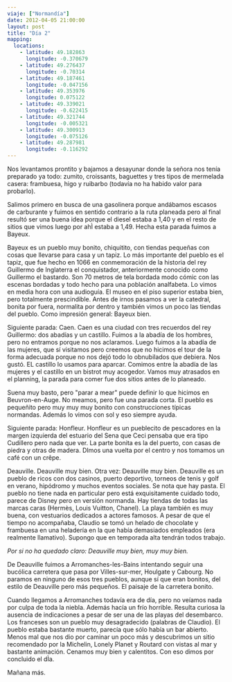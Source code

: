 ```yaml
---
viaje: ["Normandía"]
date: 2012-04-05 21:00:00
layout: post
title: "Día 2"
mapping:
  locations:
    - latitude: 49.182863
      longitude: -0.370679
    - latitude: 49.276437
      longitude: -0.70314
    - latitude: 49.187461
      longitude: -0.047156
    - latitude: 49.353976
      longitude: 0.075122
    - latitude: 49.339021
      longitude: -0.622415
    - latitude: 49.321744
      longitude: -0.005321
    - latitude: 49.300913
      longitude: -0.075126
    - latitude: 49.287981
      longitude: -0.116292
---
```

<p>Nos levantamos prontito y bajamos a desayunar donde la señora nos tenía preparado ya todo: zumito, croissants, baguettes y tres tipos de mermelada casera: frambuesa, higo y ruibarbo (todavía no ha habido valor para probarlo).</p>
<p>Salimos primero en busca de una gasolinera porque andábamos escasos de carburante y fuimos en sentido contrario a la ruta planeada pero al final resultó ser una buena idea porque el diesel estaba a 1,40 y en el resto de sitios que vimos luego por ahÌ estaba a 1,49. Hecha esta parada fuimos a Bayeux.</p>
<p>Bayeux es un pueblo muy bonito, chiquitito, con tiendas pequeñas con cosas que llevarse para casa y un tapiz. Lo más importante del pueblo es el tapiz, que fue hecho en 1066 en conmemoración de la historia del rey Guillermo de Inglaterra el conquistador, anteriormente conocido como Guillermo el bastardo. Son 70 metros de tela bordada modo cómic con las escenas bordadas y todo hecho para una población analfabeta. Lo vimos en media hora con una audioguía. El museo en el piso superior estaba bien, pero totalmente prescindible. Antes de irnos pasamos a ver la catedral, bonita por fuera, normalita por dentro y también vimos un poco las tiendas del pueblo. Como impresión general: Bayeux bien.</p>
<p>Siguiente parada: Caen. Caen es una ciudad con tres recuerdos del rey Guillermo: dos abadías y un castillo. Fuimos a la abadía de los hombres, pero no entramos porque no nos aclaramos. Luego fuimos a la abadía de las mujeres, que sí visitamos pero creemos que no hicimos el tour de la forma adecuada porque no nos dejó todo lo obnubilados que debiera. Nos gustó. EL castillo lo usamos para aparcar. Comimos entre la abadía de las mujeres y el castillo en un bistrot muy acogedor. Vamos muy atrasados en el planning, la parada para comer fue dos sitios antes de lo planeado.</p>
<p>Suena muy basto, pero "parar a mear" puede definir lo que hicimos en Beuvron-en-Auge. No meamos, pero fue una parada corta. El pueblo es pequeñito pero muy muy muy bonito con construcciones típicas normandas. Además lo vimos con sol y eso siempre ayuda.</p>
<p>Siguiente parada: Honfleur. Honfleur es un pueblecito de pescadores en la margen izquierda del estuario del Sena que Ceci pensaba que era tipo Cudillero pero nada que ver. La parte bonita es la del puerto, con casas de piedra y otras de madera. DImos una vuelta por el centro y nos tomamos un café con un crêpe.</p>
<p>Deauville. Deauville muy bien. Otra vez: Deauville muy bien. Deauville es un pueblo de ricos con dos casinos, puerto deportivo, torneos de tenis y golf en verano, hipódromo y muchos eventos sociales. Se nota que hay pasta. El pueblo no tiene nada en particular pero está exquisitamente cuidado todo, parece de Disney pero en versión normanda. Hay tiendas de todas las marcas caras (Hermès, Louis Vuitton, Chanel). La playa también es muy buena, con vestuarios dedicados a actores famosos. A pesar de que el tiempo no acompañaba, Claudio se tomó un helado de chocolate y frambuesa en una heladería en la que había demasiados empleados (era realmente llamativo). Supongo que en temporada alta tendrán todos trabajo.</p>
<p><em>Por si no ha quedado claro: Deauville muy bien, muy muy bien.</em></p>
<p>De Deauville fuimos a Arromanches-les-Bains intentando seguir una bucólica carretera que pasa por Villes-sur-mer, Houlgate y Cabourg. No paramos en ninguno de esos tres pueblos, aunque sí que eran bonitos, del estilo de Deauville pero más pequeños. El paisaje de la carretera bonito.</p>
<p>Cuando llegamos a Arromanches todavía era de día, pero no veíamos nada por culpa de toda la niebla. Además hacía un frío horrible. Resulta curiosa la ausencia de indicaciones a pesar de ser una de las playas del desembarco. Los franceses son un pueblo muy desagradecido (palabras de Claudio). El pueblo estaba bastante muerto, parecía que sólo había un bar abierto. Menos mal que nos dio por caminar un poco más y descubrimos un sitio recomendado por la Michelin, Lonely Planet y Routard con vistas al mar y bastante animación. Cenamos muy bien y calentitos. Con eso dimos por concluido el dÌa.</p>
<p>Mañana más.</p>
<p><img src="https://lh3.ggpht.com/4a3F0IMhFBMBqkJ4PoHL42MogLGxqTCw11ry5hs1upJ4c5rFT_0zbbwMGdO83Gnfmtm9aPZICbz3JBWplqOn" alt="" data-key="2180201"></p>
<p><img src="https://lh5.ggpht.com/nQV8H_FoFZ3sk4l4-ZMrfUNN7WznvhQBksOf6Sg4F1dJEAeJGqoiegMjvNbmxYJGJpUwm8z9xQy_Zp1hZf4R" alt="" data-key="5120170"></p>
<p><img src="https://lh3.ggpht.com/60MzMyzg1iehMc7lFoN_KroAwgBKiHveKEdBeVj3KNGQn0ztmNBn-HjJR9adQsfUGwsmoyPp9ey84rFlLNNO" alt="" data-key="3110179"></p>
<p><img src="https://lh5.ggpht.com/wCb5G2j45lKU0hqLMw2-pc-IPV9kLpWzN5pw6C2EDneyUPpbai9kiJWLmqyI08Lw-WIDOVVDrGLqEVZp7Eg" alt="" data-key="5120169"></p>
<p><img src="https://lh3.ggpht.com/bf3XBIplowJITEfee8lJRg2L_umtSK_haTycvLx2HUuRNbqM40FhTpvpY05PR83B6Sq0MWU3NwjAJ-PsJ4U1" alt="" data-key="3110184"></p>
<p><img src="https://lh4.ggpht.com/PXnyLnIPfrsTORILGRnHsYN3HD4uMKPkVM2DJb_qplekVfIf9qz0R6fc3tkoWiUXKylxVo7KX2ri3Q43Mlan" alt="" data-key="3110181"></p>
<p><img src="https://lh6.ggpht.com/JLz8t_MNfcLwZ0sNxZq0_7xgASosx381NgrLiwGRpLEDl3hOi_cLMe0Nv6aUauXxW54oX57FwbsfDm4EKA0" alt="" data-key="9020208"></p>
<p><img src="https://lh5.ggpht.com/bz4cTeYuMGoTXGmPNpF1F315tcb2sB4beKdbUE9rH6u9PA18AAviNK6wWCrk3KA5Vl7wjIH1f4qunoqd-f7g" alt="" data-key="5120167"></p>
<p><img src="https://lh3.ggpht.com/co89YXhag5m_nd98Rf7ymIQOcP4QnQ4wycdCuJk_frr_SJKV6rWOuERbfRO3Bbfw4MX755jYXzDy28WA_QUu" alt="" data-key="5120175"></p>
<p><img src="https://lh3.ggpht.com/oFgteRufCpkpecD4n17Y9uMoWIH4UcPN7snIAYXuNOisvt6DlxIQouJ9aJdSXvSrBQp4T2uFY4rW_DhiR-ga" alt="" data-key="9020206"></p>
<p><img src="https://lh4.ggpht.com/M4RgIBON-eAR28nJx8wympcKGmF9qZCXz0M4Q3w59PiXJQHEaCSSuN_7Q80WBvXfUpwedJglrXFGKo7RnBsu" alt="" data-key="9020204"></p>


